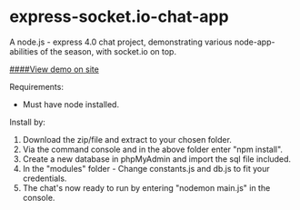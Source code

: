 
# express-socket.io-chat-app
A node.js - express 4.0 chat project, demonstrating various node-app-abilities of the season, with socket.io on top.

[####View demo on site](https://iscotzan.github.io/express-socket.io-chat-app/ "Chat-Node-Express : Demo site")

Requirements:
- Must have node installed.

Install by:
1. Download the zip/file and extract to your chosen folder.
2. Via the command console and in the above folder enter "npm install". 
3. Create a new database in phpMyAdmin and import the sql file included.
4. In the "modules" folder - Change constants.js and db.js to fit your credentials.
5. The chat's now ready to run by entering "nodemon main.js" in the console.